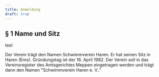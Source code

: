 ```yaml
---
title: Anmeldung
draft: true
---
```


## § 1 Name und Sitz

test

Der Verein trägt den Namen Schwimmverein Haren. Er hat seinen Sitz in Haren (Ems). Gründungstag ist der 16. April 1982. Der Verein soll in das Vereinsregister des Amtsgerichtes Meppen eingetragen werden und trägt dann den Namen "Schwimmverein Haren e. V.."
